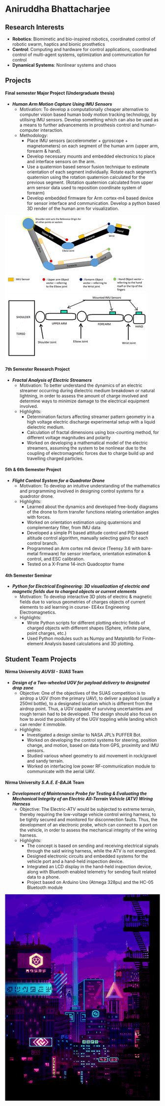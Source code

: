 # Aniruddha Bhattacharjee

## Research Interests
- **Robotics**: Biomimetic and bio-inspired robotics, coordinated control of robotic swarm, haptics and bionic prosthetics
- **Control**: Computing and hardware for control applications, coordinated control of multi-agent systems, optimization and communication for control
- **Dynamical Systems**: Nonlinear systems and chaos

## Projects

#### Final semester Major Project (Undergraduate thesis)
- **_Human Arm Motion Capture Using IMU Sensors_**
  - Motivation: To develop a computationally cheaper alternative to computer vision based human body motion tracking technology, by utilising IMU sensors. Develop something which can also be used as a means to further advancements in prosthesis control and human-computer interaction.
  - Methodology:
    - Place IMU sensors (accelerometer + gyroscope + magnetometers) on each segment of the human arm (upper arm, forearm & hand). 
    - Develop necessary mounts and embedded electronics to place and interface sensors on the arm.
    - Use a quaternion based sensor fusion technique to estimate orientation of each segment individually. Rotate each segment’s quaternion using the rotation quaternion calculated for the previous segment. (Rotation quaternion calculated from upper arm sensor data used to reposition coordinate system of forearm)
    - Develop embedded firmware for Arm cortex-m4 based device for sensor interface and communication. Develop a python based 3D render of the human arm for visualization.

![Concept1](/assets/media/concept1.png)  ![layout1](/assets/media/layout1.png)

#### 7th Semester Research Project
- **_Fractal Analysis of Electric Streamers_**
  - Motivation: To better understand the dynamics of an electric streamer occurring during dielectric medium breakdown or natural lightning, in order to assess the amount of charge involved and determine ways to minimize damage to the electrical equipment involved.
  - Highlights:
    - Determination factors affecting streamer pattern geometry in a high voltage electric discharge experimental setup with a liquid dielectric medium. 
    - Calculation of fractal dimensions using box-counting method, for different voltage magnitudes and polarity
    - Worked on developing a mathematical model of the electric streamers, assuming the system to be nonlinear due to the coupling of electromagnetic forces due to charge build up and travelling charged particles.


#### 5th & 6th Semester Project
- **_Flight Control System for a Quadrotor Drone_**
  - Motivation: To develop an intuitive understanding of the mathematics and programming involved in designing control systems for a quadrotor drone.
  - Highlights:
    - Learned about the dynamics and developed free-body diagrams of the drone to form transfer functions relating orientation angles with forces.
    - Worked on orientation estimation using quaternions and complementary filter, from IMU data
    - Developed a simple PI based attitude control and PID based altitude control algorithm, manually selecting gains for each control branch.
    - Programmed an Arm cortex m4 device (Teensy 3.6 with bare-metal firmware) for sensor interface, orientation estimation & control, and ESC calibration.
    - Tested on a X-Frame 14-inch Quadcoptor frame


#### 4th Semester Seminar
- **_Python for Electrical Engineering: 3D visualization of electric and magnetic fields due to charged objects or current elements_**
  - Motivation: To develop interactive 3D plots of electric & magnetic fields due to various geometries of charges objects of current elements to aid learning in course- EE4xx Engineering Electromagnetics.
  - Highlights:
    - Wrote Python scripts for different plotting electric fields of charged objects with different shapes (Sphere, infinite plane, point charges, etc.)
    - Used Python modules such as Numpy and Matplotlib for Finite-element Analysis based calculations and 3D plotting.

## Student Team Projects

#### Nirma University _AUVSI - SUAS_ Team
- **_Design of a Two-wheeled UGV for payload delivery to designated drop zone_**
  - Objective: One of the objectives of the SUAS competition is to airdrop a UGV (from the primary UAV), to deliver a payload (usually a 250ml bottle), to a designated location which is different from the airdrop point. Thus, a UGV capable of surviving uncertainties and rough terrain had to be developed. The design should also focus on how to avoid the possibility of the UGV toppling while landing which can render it immobile.
  - Highlights: 
    - Investigated a design similar to NASA JPL’s PUFFER Bot.
    -	Worked on developing the control systems for steering, position change, and motion, based on data from GPS, proximity and IMU sensors.
    -	Studied various wheel geometry to aid movement in rock/gravel and sandy terrain.
    -	Worked on interfacing low power RF-communication module to communicate with the aerial UAV.

#### Nirma University **_S.A.E. E-BAJA_** Team
- **_Development of Maintenance Probe for Testing & Evaluating the Mechanical Integrity of an Electric All-Terrain Vehicle (ATV) Wiring Harness_**
  - Objective: The Electric-ATV would be subjected to extreme terrain, thereby requiring the low-voltage vehicle control wiring harness, to be tightly secured and monitored for disconnection faults. Thus, the development of an electronic probe, which can connect to a port on the vehicle, in order to assess the mechanical integrity of the wiring harness.
  - Highlights:
    - The concept is based on sending and receiving electrical signals through the said wiring harness, while the ATV is not energized.
    - Designed electronic circuits and embedded systems for the vehicle port and a hand-held inspection device.
    - Integrated an LCD display in the hand-held inspection device, along with Bluetooth enabled telemetry for sending fault related data to a phone.
    - Project based on Arduino Uno (Atmega 328pu) and the HC-05 Bluetooth module 












 
![sci-fi-city-pixelart](/assets/media/sci-fi-pixel1.gif)

